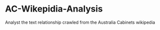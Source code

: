 # AC-Wikepidia-Analysis
Analyst the text relationship crawled from the Australia Cabinets wikipedia
